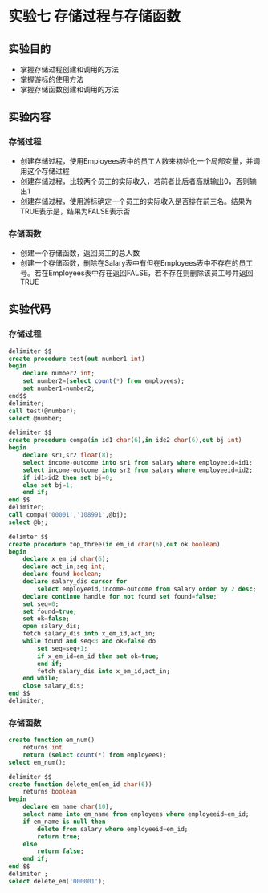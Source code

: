 # 实验七 存储过程与存储函数
## 实验目的
- 掌握存储过程创建和调用的方法
- 掌握游标的使用方法
- 掌握存储函数创建和调用的方法

## 实验内容
### 存储过程
- 创建存储过程，使用Employees表中的员工人数来初始化一个局部变量，并调用这个存储过程
- 创建存储过程，比较两个员工的实际收入，若前者比后者高就输出0，否则输出1
- 创建存储过程，使用游标确定一个员工的实际收入是否排在前三名。结果为TRUE表示是，结果为FALSE表示否

### 存储函数
- 创建一个存储函数，返回员工的总人数
- 创建一个存储函数，删除在Salary表中有但在Employees表中不存在的员工号。若在Employees表中存在返回FALSE，若不存在则删除该员工号并返回TRUE

## 实验代码
### 存储过程
```sql
delimiter $$
create procedure test(out number1 int)
begin
	declare number2 int;
	set number2=(select count(*) from employees);
	set number1=number2;
end$$
delimiter;
call test(@number);
select @number;
```
```sql
delimiter $$
create procedure compa(in id1 char(6),in ide2 char(6),out bj int)
begin
	declare sr1,sr2 float(8);
	select income-outcome into sr1 from salary where employeeid=id1;
	select income-outcome into sr2 from salary where employeeid=id2;
	if id1>id2 then set bj=0;
	else set bj=1;
	end if;
end $$
delimiter;
call compa('00001','108991',@bj);
select @bj;
```
```sql
delimter $$
create procedure top_three(in em_id char(6),out ok boolean)
begin
	declare x_em_id char(6);
	declare act_in,seq int;
	declare found boolean;
	declare salary_dis cursor for 
		select employeeid,income-outcome from salary order by 2 desc;
	declare continue handle for not found set found=false;
	set seq=0;
	set found=true;
	set ok=false;
	open salary_dis;
	fetch salary_dis into x_em_id,act_in;
	while found and seq<3 and ok=false do
		set seq=seq+1;
		if x_em_id=em_id then set ok=true;
		end if;
		fetch salary_dis into x_em_id,act_in;
	end while;
	close salary_dis;
end $$
delimiter;
```
### 存储函数
```sql
create function em_num()
	returns int
	return (select count(*) from employees);
select em_num();
```
```sql
delimiter $$
create function delete_em(em_id char(6))
	returns boolean
begin
	declare em_name char(10);
	select name into em_name from employees where employeeid=em_id;
	if em_name is null then
		delete from salary where employeeid=em_id;
		return true;
	else 
		return false;
	end if;
end $$
delimiter ;
select delete_em('000001');
```

